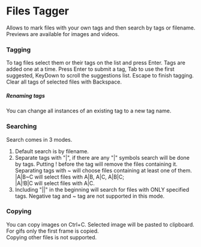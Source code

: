# Files Tagger
Allows to mark files with your own tags and then search by tags or filename.<br>
Previews are available for images and videos.<br>
### Tagging
To tag files select them or their tags on the list and press Enter. Tags are added one at a time. Press Enter to submit a tag, Tab to use the first suggested, KeyDown to scroll the suggestions list. Escape to finish tagging.<br>
Clear all tags of selected files with Backspace.<br>
##### Renaming tags
You can change all instances of an existing tag to a new tag name.
### Searching
Search comes in 3 modes. <br>
1) Default search is by filename. <br>
2) Separate tags with "|", if there are any "|" symbols search will be done by tags. Putting ! before the tag will remove the files containing it. Separating tags with ~ will choose files containing at least one of them. <br>
|A|B~C will select files with A|B, A|C, A|B|C;<br>
|A|!B|C will select files with A|C.<br>
3) Including "||" in the beginning will search for files with ONLY specified tags. Negative tag and ~ tag are not supported in this mode.
### Copying
You can copy images on Ctrl+C. Selected image will be pasted to clipboard. <br>
For gifs only the first frame is copied. <br>
Copying other files is not supported.